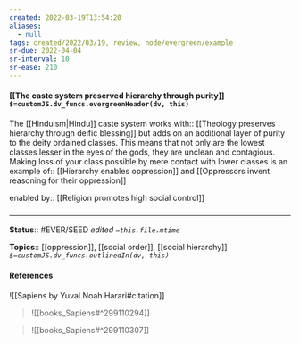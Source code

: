 ```yaml
---
created: 2022-03-19T13:54:20 
aliases:
  - null
tags: created/2022/03/19, review, node/evergreen/example
sr-due: 2022-04-04
sr-interval: 10
sr-ease: 210
---
```


#### [[The caste system preserved hierarchy through purity]] `$=customJS.dv_funcs.evergreenHeader(dv, this)`

The [[Hinduism|Hindu]] caste system 
works with:: [[Theology preserves hierarchy through deific blessing]]
but adds on an additional layer of purity to the deity ordained classes.
This means that not only are the lowest classes lesser in the eyes of the gods, they are unclean and contagious.
Making loss of your class possible by mere contact with lower classes is an
example of:: [[Hierarchy enables oppression]] and [[Oppressors invent reasoning for their oppression]]

enabled by:: [[Religion promotes high social control]]

### <hr class="footnote"/>

**Status**:: #EVER/SEED 
*edited `=this.file.mtime`*

**Topics**:: [[oppression]], [[social order]], [[social hierarchy]]
*`$=customJS.dv_funcs.outlinedIn(dv, this)`*

#### References

![[Sapiens by Yuval Noah Harari#citation]]

> ![[books_Sapiens#^299110294]]

> ![[books_Sapiens#^299110307]]

